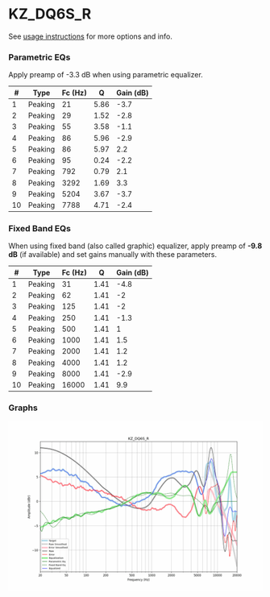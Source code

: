 # KZ_DQ6S_R
See [usage instructions](https://github.com/jaakkopasanen/AutoEq#usage) for more options and info.

### Parametric EQs
Apply preamp of -3.3 dB when using parametric equalizer.

|   # | Type    |   Fc (Hz) |    Q |   Gain (dB) |
|-----|---------|-----------|------|-------------|
|   1 | Peaking |        21 | 5.86 |        -3.7 |
|   2 | Peaking |        29 | 1.52 |        -2.8 |
|   3 | Peaking |        55 | 3.58 |        -1.1 |
|   4 | Peaking |        86 | 5.96 |        -2.9 |
|   5 | Peaking |        86 | 5.97 |         2.2 |
|   6 | Peaking |        95 | 0.24 |        -2.2 |
|   7 | Peaking |       792 | 0.79 |         2.1 |
|   8 | Peaking |      3292 | 1.69 |         3.3 |
|   9 | Peaking |      5204 | 3.67 |        -3.7 |
|  10 | Peaking |      7788 | 4.71 |        -2.4 |

### Fixed Band EQs
When using fixed band (also called graphic) equalizer, apply preamp of **-9.8 dB** (if available) and set gains manually with these parameters.

|   # | Type    |   Fc (Hz) |    Q |   Gain (dB) |
|-----|---------|-----------|------|-------------|
|   1 | Peaking |        31 | 1.41 |        -4.8 |
|   2 | Peaking |        62 | 1.41 |        -2   |
|   3 | Peaking |       125 | 1.41 |        -2   |
|   4 | Peaking |       250 | 1.41 |        -1.3 |
|   5 | Peaking |       500 | 1.41 |         1   |
|   6 | Peaking |      1000 | 1.41 |         1.5 |
|   7 | Peaking |      2000 | 1.41 |         1.2 |
|   8 | Peaking |      4000 | 1.41 |         1.2 |
|   9 | Peaking |      8000 | 1.41 |        -2.9 |
|  10 | Peaking |     16000 | 1.41 |         9.9 |

### Graphs
![](./KZ_DQ6S_R.png)
